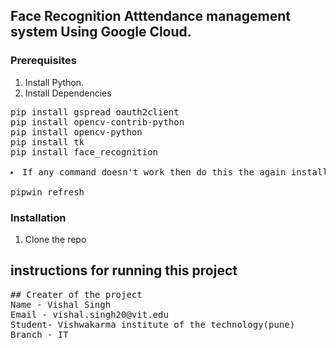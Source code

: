 <!-- GETTING STARTED -->
## Face Recognition Atttendance management system Using Google Cloud.
### Prerequisites
1. Install Python.
2. Install Dependencies

<pre>
pip install gspread oauth2client
pip install opencv-contrib-python
pip install opencv-python
pip install tk
pip install face_recognition

<li>If any command doesn't work then do this the again install it</li>
pipwin refresh
</pre>
### Installation
1. Clone the repo
## instructions for running this project
  

<pre>
## Creater of the project
Name - Vishal Singh
Email - vishal.singh20@vit.edu
Student- Vishwakarma institute of the technology(pune)
Branch - IT
 
</pre>
